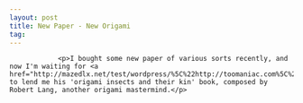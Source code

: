 ```yaml
---
layout: post
title: New Paper - New Origami
tag: 
---
```



                <p>I bought some new paper of various sorts recently, and now I'm waiting for <a href="http://mazedlx.net/test/wordpress/%5C%22http://toomaniac.com%5C%22">maniac</a> to lend me his 'origami insects and their kin' book, composed by Robert Lang, another origami mastermind.</p>
            
